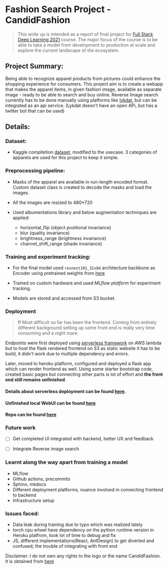 # Fashion Search Project - CandidFashion

> This write up is intended as a report of final project for [Full Stack Deep Learning 2021](https://fullstackdeeplearning.com/spring2021/) course. The major focus of the course is to be able to take a model from development to production at scale and explore the current landscape of the ecosystem.



## Project Summary:

Being able to recognize apparel products from pictures could enhance the shopping experience for consumers. This project aim is to create a webapp that makes the apparel items, in given fashion image, available as separate image - ready to be able to search and buy online. Reverse Image search currently has to be done manually using platforms like [lykdat](https://lykdat.com/), but can be integrated as an api service. (Lykdat doesn't have an open APi, but has a twitter bot that can be used)



## Details:

### Dataset:

- Kaggle compitetion [dataset](https://www.kaggle.com/c/imaterialist-fashion-2020-fgvc7), modified to the usecase. 3 categories of apparels are used for this project to keep it simple.

### Preprocessing pipeline: 

- Masks of the apparel are available in run-length encoded format. Custom dataset class is created to decode the masks and load the images. 

- All the images are resized to 480*720
- Used albumentations library and below augmentation techniques are applied:
    - horizontal_flip (object positional invariance)
    - blur (quality invariance)
    - brightness_range (brightness invariance)
    - channel_shift_range (shade invariance)
    <!-- - cutout(get_random_eraser) (occlusion invariance) - Not used due to implementation issues -->

### Training and experiment tracking:

- For the final model used `resnext101_32x8d` architecture backbone as Encoder using pretrained weights from [here](https://smp.readthedocs.io/en/latest/encoders.html)

- Trained on custom hardware and used _MLflow platform_ for experiment tracking. 

- Models are stored and accessed from S3 bucket.

### Deployment

 > **!!** Most difficult so far has been the frontend. Coming from entirely different background setting up some front end is really very time consuming and a night mare. 


Endpoints were first deployed using [serverless framework](https://www.serverless.com/) on AWS lambda but to host the flask rendered frontend on S3 as static website it has to be build, it didn't work due to multiple dependency and errors.

Later, moved to heroku platform, configured and deployed a flask app which can render frontend as well. Using some starter bootstrap code, created basic pages but connecting other parts is lot of effort and **the front end still remains unfinished**. 

#### Details about serverless deployment can be found [here](https://github.com/hemanth346/CandidFashion/tree/master/api_serverless). 

#### Unfinished local WebUI can be found [here](https://candid-fashion.herokuapp.com/)

#### Repo can be found [here](https://github.com/hemanth346/CandidFashion)

### Future work
- [ ] Get completed UI integrated with backend, better UX and feedback
- [ ] Integrate Reverse image search


### Learnt along the way apart from training a model
- MLflow
- Github actions, precommits
- Sphinx, mkdocs
- Different deployment platforms, nuance involved in connecting frontend to backend
- Infrastructure setup

### Issues faced:
- Data leak during training due to typo which was realized lately
- torch cpu wheel have dependency on the python runtime version in Heroku platfrom, took lot of time to debug and fix
- JS, different implementations(React, AntDesign) to get diverted and confused; the trouble of integrating with front end


Disclaimer:
I do not own any rights to the logo or the name CandidFashion. It is obtained from [here](https://namelix.com/) 